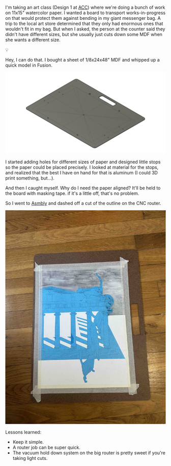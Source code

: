 I'm taking an art class (Design 1 at [ACC](https://austincc.edu)) where we're doing a bunch of work on 11x15" watercolor paper. I wanted a board to transport works-in-progress on that would protect them against bending in my giant messenger bag. A trip to the local art store determined that they only had enormous ones that wouldn't fit in my bag. But when I asked, the person at the counter said they didn't have different sizes, but she usually just cuts down some MDF when she wants a different size.

💡

Hey, I can do that. I bought a sheet of 1/8x24x48" MDF and whipped up a quick model in Fusion.

![CAD model of a drawing board](Drawing%20Board%20v5.png)

I started adding holes for different sizes of paper and designed little stops so the paper could be placed precisely. I looked at material for the stops, and realized that the best I have on hand for that is aluminum (I could 3D print something, but...).

And then I caught myself. Why do I need the paper aligned? It'll be held to the board with masking tape. if it's a little off, that's no problem.

So I went to [Asmbly](https://www.asmbly.org) and dashed off a cut of the outline on the CNC router.

![An MDF drawing board with a work in progress taped to it](IMG_9318.jpg)

Lessons learned:
* Keep it simple.
* A router job can be super quick.
* The vacuum hold down system on the big router is pretty sweet if you're taking light cuts.